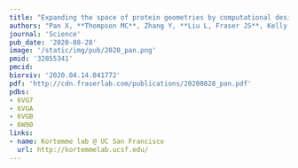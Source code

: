 ```yaml
---
title: "Expanding the space of protein geometries by computational design of ​de novo fold families. "
authors: "Pan X, **Thompson MC**, Zhang Y, **Liu L, Fraser JS**, Kelly MJS, Kortemme T."
journal: 'Science'
pub_date: '2020-08-28'
image: '/static/img/pub/2020_pan.png'
pmid: '32855341'
pmcid:
biorxiv: '2020.04.14.041772'
pdf: 'http://cdn.fraserlab.com/publications/20200828_pan.pdf'
pdbs:
- 6VG7
- 6VGA
- 6VGB
- 6W90
links:
- name: Kortemme lab @ UC San Francisco
  url: http://kortemmelab.ucsf.edu/
---
```

